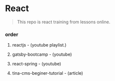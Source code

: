 # React

> This repo is react training from lessons online.

### order

1. reactjs - (youtube playlist.)

2. gatsby-bootcamp - (youtube)

3. react-spring - (youtube)

4. tina-cms-beginer-tutorial - (article)
